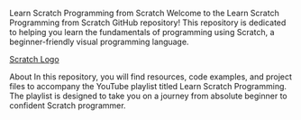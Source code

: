 Learn Scratch Programming from Scratch
Welcome to the Learn Scratch Programming from Scratch GitHub repository! This repository is dedicated to helping you learn the fundamentals of programming using Scratch, a beginner-friendly visual programming language.

[Scratch Logo
](https://uploads.scratch.mit.edu/get_image/gallery/3710796_200x130.png)

About
In this repository, you will find resources, code examples, and project files to accompany the YouTube playlist titled Learn Scratch Programming. The playlist is designed to take you on a journey from absolute beginner to confident Scratch programmer.
